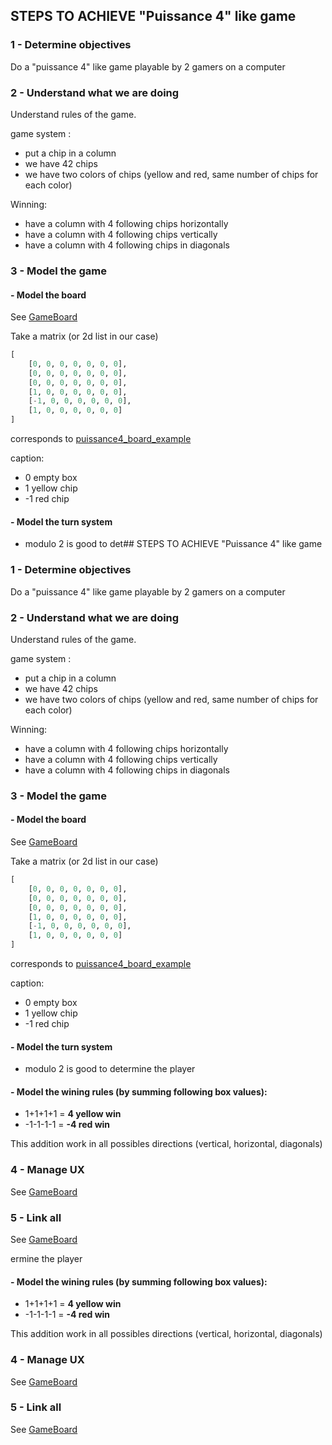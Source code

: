## STEPS TO ACHIEVE "Puissance 4" like game

### 1 - Determine objectives

Do a "puissance 4" like game playable by 2 gamers on a computer

### 2 - Understand what we are doing

Understand rules of the game.

game system :
- put a chip in a column
- we have 42 chips 
- we have two colors of chips (yellow and red, same number of chips for each color)

Winning:
- have a column with 4 following chips horizontally
- have a column with 4 following chips vertically
- have a column with 4 following chips in diagonals

### 3 -  Model the game

#### - Model the board

See [GameBoard](GameBoard.py)


Take a matrix (or 2d list in our case)

```python
[
    [0, 0, 0, 0, 0, 0, 0],
    [0, 0, 0, 0, 0, 0, 0],
    [0, 0, 0, 0, 0, 0, 0],
    [1, 0, 0, 0, 0, 0, 0],
    [-1, 0, 0, 0, 0, 0, 0],
    [1, 0, 0, 0, 0, 0, 0]
]
```

corresponds to [puissance4_board_example](puissance4_board_example.png)

caption:

- 0 empty box
- 1 yellow chip
- -1 red chip

#### - Model the turn system 

- modulo 2 is good to det## STEPS TO ACHIEVE "Puissance 4" like game

### 1 - Determine objectives

Do a "puissance 4" like game playable by 2 gamers on a computer

### 2 - Understand what we are doing

Understand rules of the game.

game system :
- put a chip in a column
- we have 42 chips 
- we have two colors of chips (yellow and red, same number of chips for each color)

Winning:
- have a column with 4 following chips horizontally
- have a column with 4 following chips vertically
- have a column with 4 following chips in diagonals

### 3 -  Model the game

#### - Model the board

See [GameBoard](GameBoard.py)


Take a matrix (or 2d list in our case)

```python
[
    [0, 0, 0, 0, 0, 0, 0],
    [0, 0, 0, 0, 0, 0, 0],
    [0, 0, 0, 0, 0, 0, 0],
    [1, 0, 0, 0, 0, 0, 0],
    [-1, 0, 0, 0, 0, 0, 0],
    [1, 0, 0, 0, 0, 0, 0]
]
```

corresponds to [puissance4_board_example](puissance4_board_example.png)

caption:

- 0 empty box
- 1 yellow chip
- -1 red chip

#### - Model the turn system 

- modulo 2 is good to determine the player

#### - Model the wining rules (by summing following box values):

- 1+1+1+1 = **4 yellow win** 
- -1-1-1-1 = **-4 red win**

This addition work in all possibles directions (vertical, horizontal, diagonals)

### 4 - Manage UX 

See [GameBoard](GameView.py)

### 5 - Link all

See [GameBoard](GameView.py)

ermine the player

#### - Model the wining rules (by summing following box values):

- 1+1+1+1 = **4 yellow win** 
- -1-1-1-1 = **-4 red win**

This addition work in all possibles directions (vertical, horizontal, diagonals)

### 4 - Manage UX 

See [GameBoard](GameView.py)

### 5 - Link all

See [GameBoard](GameView.py)

